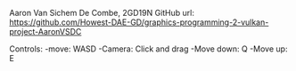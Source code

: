 Aaron Van Sichem De Combe, 2GD19N
GitHub url: https://github.com/Howest-DAE-GD/graphics-programming-2-vulkan-project-AaronVSDC

Controls: 
-move: WASD
-Camera: Click and drag
-Move down: Q
-Move up: E


